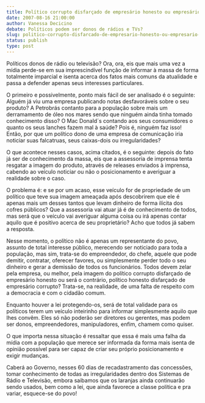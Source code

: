 ```yaml
---
title: Político corrupto disfarçado de empresário honesto ou empresário honesto disfarçado de político corrupto?
date: 2007-08-16 21:00:00
author: Vanessa Decicino
debate: Políticos podem ser donos de rádios e TVs?
slug: politico-corrupto-disfarcado-de-empresario-honesto-ou-empresario-honesto-disfarcado-de-politico-corrupto
status: publish 
type: post
---
```


Políticos donos de rádio ou televisão? Ora, ora, eis que mais uma vez a mídia perde-se em sua imprescindível função de informar à massa de forma totalmente imparcial e isenta acerca dos fatos mais comuns da atualidade e passa a defender apenas seus interesses particulares.  

 O primeiro e possivelmente, ponto mais fácil de ser analisado é o seguinte: Alguém já viu uma empresa publicando notas desfavoráveis sobre o seu produto? A Petrobrás contanto para a população sobre mais um derramamento de óleo nos mares sendo que ninguém ainda tinha tomado conhecimento disso? O Mac Donald´s contando aos seus consumidores o quanto os seus lanches fazem mal à saúde? Pois é, ninguém faz isso! Então, por que um político dono de uma empresa de comunicação iria noticiar suas falcatruas, seus caixas-dois ou irregularidades?  

 O que acontece nesses casos, acima citados, é o seguinte: depois do fato já ser de conhecimento da massa, eis que a assessoria de imprensa tenta resgatar a imagem do produto, através de releases enviados à imprensa, cabendo ao veículo noticiar ou não o posicionamento e averiguar a realidade sobre o caso.  

O problema é: e se por um acaso, esse veículo for de propriedade de um político que teve sua imagem ameaçada após descobrirem que ele é apenas mais um desses tantos que levam dinheiro de forma ilícita dos cofres públicos? Que a assessoria vai atuar já é de conhecimento de todos, mas será que o veículo vai averiguar alguma coisa ou irá apenas contar aquilo que é positivo acerca de seu proprietário? Acho que todos já sabem a resposta.  

 Nesse momento, o político não é apenas um representante do povo, assunto de total interesse público, merecendo ser noticiado para toda a população, mas sim, trata-se do empreendedor, do chefe, aquele que pode demitir, contratar, oferecer favores, ou simplesmente perder todo o seu dinheiro e gerar a demissão de todos os funcionários. Todos devem zelar pela empresa, ou melhor, pela imagem do político corrupto disfarçado de empresário honesto ou será o contrário, político honesto disfarçado de empresário corrupto? Trata-se, na realidade, de uma falta de respeito com a democracia e com o cidadão comum.  

 Enquanto houver a lei protegendo-os, será de total validade para os políticos terem um veículo inteirinho para informar simplesmente aquilo que lhes convêm. Eles só não poderão ser diretores ou gerentes, mas podem ser donos, empreendedores, manipuladores, enfim, chamem como quiser.  

 O que importa nessa situação é ressaltar que essa é mais uma falha da mídia com a população que merece ser informada da forma mais isenta de opinião possível para ser capaz de criar seu próprio posicionamento e exigir mudanças.  

 Caberá ao Governo, nesses 60 dias de recadastramento das concessões, tomar conhecimento de todas as irregularidades dentro dos Sistemas de Rádio e Televisão, embora saibamos que os laranjas ainda continuarão sendo usados, bem como a lei, que ainda favorece a classe política e pra variar, esquece-se do povo!
